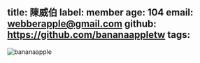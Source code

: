 title: 陳威伯
label: member
age: 104
email: webberapple@gmail.com
github: https://github.com/bananaappletw
tags:
---
![bananaapple](bananaapple.jpg)
